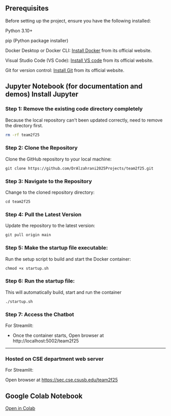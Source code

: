 ## Prerequisites

Before setting up the project, ensure you have the following installed:

Python 3.10+

pip (Python package installer)

Docker Desktop or Docker CLI: [Install Docker](https://www.docker.com) from its official website.

Visual Studio Code (VS Code): [Install VS code](https://code.visualstudio.com/download) from its official website.

Git for version control: [Install Git](https://git-scm.com/) from its official website.

Jupyter Notebook (for documentation and demos)
Install Jupyter
---

### Step 1: Remove the existing code directory completely

Because the local repository can't been updated correctly, need to remove the directory first.

```bash
rm -rf team2f25
```

### Step 2: Clone the Repository

Clone the GitHub repository to your local machine:

```
git clone https://github.com/DrAlzahrani2025Projects/team2f25.git
```

### Step 3: Navigate to the Repository

Change to the cloned repository directory:

```
cd team2f25
```

### Step 4: Pull the Latest Version

Update the repository to the latest version:

```
git pull origin main
```


### Step 5: Make the startup file executable:

Run the setup script to build and start the Docker container:

```
chmod +x startup.sh
```

### Step 6: Run the startup file:

This will automatically build, start and run the container

```
./startup.sh
```

### Step 7: Access the Chatbot

For Streamlit:

- Once the container starts, Open browser at http://localhost:5002/team2f25

  

---

### Hosted on CSE department web server

For Streamlit:

Open browser at https://sec.cse.csusb.edu/team2f25 

## Google Colab Notebook  
[Open in Colab](https://colab.research.google.com/drive/1icOiUzhhm0l7PkDoCxUdDMqpX1eua8ug?usp=sharing)
